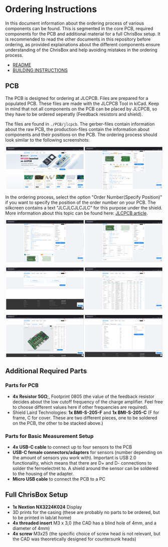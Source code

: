 # Ordering Instructions

In this document information about the ordering process of various components can be found. This is segmented in the core PCB, required components for the PCB and additional material for a full ChrisBox setup.
It is recommended to read the other documents in this repository before ordering, as provided explainations about the different components ensure understanding of the ChrisBox and help avoiding mistakes in the ordering process.

- [README](/README.md)
- [BUILDING INSTRUCTIONS](/BUILDING_INSTRUCTIONS.md)

## PCB

The PCB is designed for ordering at JLCPCB. Files are prepared for a populated PCB. These files are made with the JLCPCB Tool in kiCad. Keep in mind that not all components on the PCB can be placed by JLCPCB, so they have to be ordered seperatly (Feedback resistors and shield).

The files are found in `./PCB/jlcpcb`. The gerber-files contain information about the raw PCB, the production-files contain the information about components and their positions on the PCB. The ordering process should look similar to the following screenshots:

<p align="center">
      <img src="/data/ChrisBox_JLC_1.png" width="49%">
      <img src="/data/ChrisBox_JLC_2.png" width="49%">
</p>

In the ordering process, select the option "Order Number(Specify Position)" if you want to specify the position of the order number on your PCB. The silkcreen contains a text "JLCJLCJLCJLC" for this purpose under the shield. More information about this topic can be found here: [JLCPCB article](https://jlcpcb.com/help/article/How-to-remove-order-number-from-your-PCB).

<p align="center">
      <img src="/data/ChrisBox_JLC_3.png" width="49%">
      <img src="/data/ChrisBox_JLC_4.png" width="49%">
</p>

<p align="center">
      <img src="/data/ChrisBox_JLC_5.png" width="49%">
      <img src="/data/ChrisBox_JLC_6.png" width="49%">
</p>

<p align="center">
      <img src="/data/ChrisBox_JLC_7.png" width="49%">
      <img src="/data/ChrisBox_JLC_8.png" width="49%">
</p>

## Additional Required Parts

### Parts for PCB

- **4x Resistor 5G&Omega;**;, Footprint 0805 (the value of the feedback resistor decides about the low cutoff frequency of the charge amplifier. Feel free to choose different values here if other frequencies are required).
- Shield Laird Technologies: **1x BMI-S-205-F** and **1x BMI-S-205-C** (F for frame, C for cover. These are two different pieces, one to be soldered on the PCB, the other to be stacked above.)

### Parts for Basic Measurement Setup

- **4x USB-C cable** to connect up to four sensors to the PCB
- **USB-C female connectors/adapters** for sensors (number depending on the amount of sensors you work with). Important is USB 2.0 functionality, which means that there are D+ and D- connections to solder the ferroelectret to. A shield around the sensor can be soldered to the housing of the adapter.
- **Micro USB cable** to connect the PCB to a PC

## Full ChrisBox Setup

- **1x Nextion NX3224K024** Display
- 3D prints for the casing (these are probably no parts to be ordered, but to be printed in lab/at home)
- **4x threaded insert** M3 x 3,0 (the CAD has a blind hole of 4mm, and a diameter of 4mm)
- **4x screw** M3x25 (the specific choice of screw head is not relevant, but the CAD was theoretically designed for countersunk heads)
